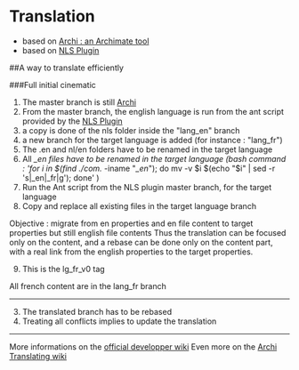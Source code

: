 # Translation

- based on [Archi : an Archimate tool](https://github.com/archimatetool/archi)
- based on [NLS Plugin](https://github.com/smeagol74/archi-nls)


##A way to translate efficiently

###Full initial cinematic

1. The master branch is still [Archi](https://github.com/archimatetool/archi)
2. From the master branch, the english language is run from the ant script provided by the [NLS Plugin](https://github.com/smeagol74/archi-nls)
3. a copy is done of the nls folder inside the "lang_en" branch
4. a new branch for the target language is added (for instance : "lang_fr")
5. The .en and nl/en folders have to be renamed in the target language
6. All *_en files have to be renamed in the target language (bash command :
'for i in $(find ./com.* -iname "*_en*"); do mv -v $i $(echo "$i" | sed -r 's|_en|_fr|g'); done'
)
7. Run the Ant script from the NLS plugin master branch, for the target language
8. Copy and replace all existing files in the target language branch

Objective : migrate from en properties and en file content to target properties but still english file contents
Thus the translation can be focused only on the content, and a rebase can be done only on the content part, with a real link from the english properties to the target properties.

9. This is the lg_fr_v0 tag

All french content are in the lang_fr branch

------
3. The translated branch has to be rebased
4. Treating all conflicts implies to update the translation


-------
More informations on the [official developper wiki](https://github.com/archimatetool/archi/wiki)
Even more on the [Archi Translating wiki](https://github.com/archimatetool/archi/wiki/Translating-Archi)
